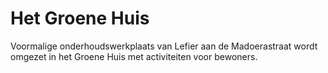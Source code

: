 # Het Groene Huis

Voormalige onderhoudswerkplaats van Lefier aan de Madoerastraat wordt omgezet in het Groene Huis met activiteiten voor bewoners.
